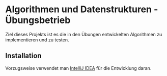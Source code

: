  # Algorithmen und Datenstrukturen - Übungsbetrieb

Ziel dieses Projekts ist es die in den Übungen entwickelten Algorithmen zu implementieren und zu testen.

## Installation

Vorzugsweise verwendet man [IntelliJ IDEA](https://www.jetbrains.com/de-de/idea/download/#section=windows) für die Entwicklung daran.
